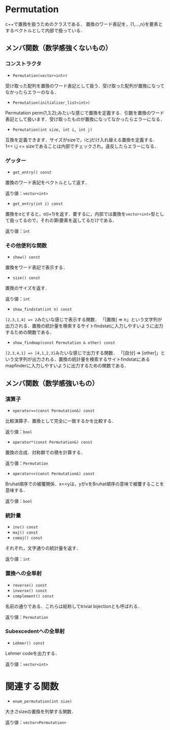 # Permutation

c++で置換を扱うためのクラスである．
置換のワード表記を，{1,...,n}を要素とするベクトルとして内部で扱っている．


## メンバ関数（数学感強くないもの）
### コンストラクタ
- `Permutation(vector<int>)`

受け取った配列を置換のワード表記として扱う．受け取った配列が置換になってなかったらエラーのなる．

- `Permutation(initializer_list<int>)`

Permutation perm{1,3,2};みたいな感じで置換を定義する．引数を置換のワード表記として扱います．受け取ったものが置換になってなかったらエラーになる．

- `Permutation(int size, int i, int j)`

互換を定義できます．サイズがsizeで，iとjだけ入れ替える置換を定義する．
1<= i,j <= sizeであることは内部でチェックされ，違反したらエラーになる．


### ゲッター

- `get_entry() const`

置換のワード表記をベクトルとして返す．

返り値：`vector<int>`

- `get_entry(int i) const`

置換をσとすると，σ(i+1)を返す．要するに，内部では置換を`vector<int>`型として扱ってるので，それの第i要素を返してるだけである．

返り値：`int`
### その他便利な関数

- `show() const`

置換をワード表記で表示する．

- `size() const`

置換のサイズを返す．

返り値：`int`

- `show_findstat(int n) const`

`[2,3,1,4] => 2`みたいな感じで表示する関数．
「[置換] => n」という文字列が出力される．置換の統計量を検索するサイトfindstatに入力しやすいように出力するための関数である．

- `show_findmap(const Permutation & other) const`

`[2,3,4,1] => [4,1,2,3]`みたいな感じで出力する関数．
「[自分] => [other]」という文字列が出力される．置換の統計量を検索するサイトfindstatにあるmapfinderに入力しやすいように出力するための関数である．

## メンバ関数（数学感強いもの）
### 演算子
- `operator==(const Permutation&) const`

比較演算子．置換として完全に一致するかを比較する．

返り値：`bool`

- `operator*(const Permutation&) const`

置換の合成．対称群での積を計算する．

返り値：`Permutation`

- `operator<<(const Permutation&) const`

Bruhat順序での被覆関係．x<<yは，yがxをBruhat順序の意味で被覆することを意味する．

返り値：`bool`  

### 統計量

- `inv() const`
- `maj() const`
- `comaj() const`

それぞれ，文字通りの統計量を返す．

返り値：`int`
### 置換への全単射

- `reverse() const`
- `inverse() const`
- `complement() const`

名前の通りである．これらは総称してtrivial bijectionとも呼ばれる．

返り値：`Permutation`

### Subexcedentへの全単射



- `Lehmer() const`

Lehmer codeを出力する．

返り値：`vector<int>` 


# 関連する関数

- `enum_permutation(int size)`

大きさsizeの置換を列挙する関数．

返り値：`vector<Permutation>`

